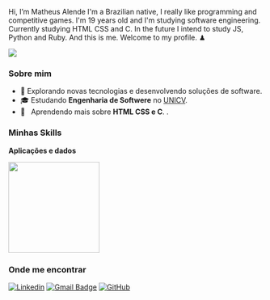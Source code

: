 Hi, I’m Matheus Alende
I'm a Brazilian native, I really like programming and competitive games.
I'm 19 years old and I'm studying software engineering.
Currently studying HTML CSS and C.
In the future I intend to study JS, Python and Ruby.
And this is me.
Welcome to my profile. ♟

![](https://komarev.com/ghpvc/?username=Mathyess&color=006bed)

<h3>Sobre mim</h3>


- 🤔 Explorando novas tecnologias e desenvolvendo soluções de software.
- 🎓 Estudando **Engenharia de Softwere** no <a href="https://unicv.edu.br/">UNICV</a>.
- 🌱 &nbsp; Aprendendo mais sobre **HTML CSS e C**.
.

<h3>Minhas Skills</h3>


**Aplicações e dados**


  <img height="180em" src="https://github-readme-stats.vercel.app/api?username=mathyess&theme=dracula&show_icons=true" />
</a>

<h3>Onde me encontrar</h3>


[![Linkedin](https://img.shields.io/badge/-username-blue?style=flat-square&logo=Linkedin&logoColor=white&link=https://www.linkedin.com/in/matheus-alende-26384a278/)](https://www.linkedin.com/in/matheus-alende-26384a278/)
[![Gmail Badge](https://img.shields.io/badge/-Matheuzoapires@gmail.com-006bed?style=flat-square&logo=Gmail&logoColor=white&link=mailto:Matheuzoapires@gmail.com)](mailto:matheuzoapires@gmail.com)
[![GitHub](https://img.shields.io/github/followers/iuricode?label=follow&style=social)](https://github.com/Mathyess)
